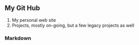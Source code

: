 ## My Git Hub
1. My personal web site
2. Projects, mostly on-going, but a few legacy projects as well


### Markdown

